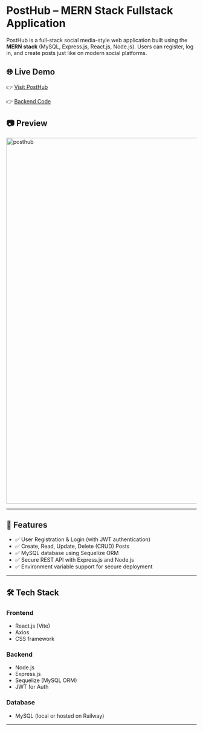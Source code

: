 # PostHub – MERN Stack Fullstack Application

PostHub is a full-stack social media-style web application built using the **MERN stack** (MySQL, Express.js, React.js, Node.js). Users can register, log in, and create posts just like on modern social platforms.

## 🌐 Live Demo

👉 [Visit PostHub](https://posthub-app.netlify.app/)

👉 [Backend Code](https://github.com/Sandeepmothe/posthub-backend)

## 📷 Preview

<img width="1913" height="968" alt="posthub" src="https://github.com/user-attachments/assets/2f3e668d-c0d6-4da5-9aa7-604f66ae6885" />


---

## 🚀 Features

- ✅ User Registration & Login (with JWT authentication)
- ✅ Create, Read, Update, Delete (CRUD) Posts
- ✅ MySQL database using Sequelize ORM
- ✅ Secure REST API with Express.js and Node.js
- ✅ Environment variable support for secure deployment

---

## 🛠️ Tech Stack

### Frontend
- React.js (Vite)
- Axios
- CSS framework

### Backend
- Node.js
- Express.js
- Sequelize (MySQL ORM)
- JWT for Auth

### Database
- MySQL (local or hosted on Railway)

---
